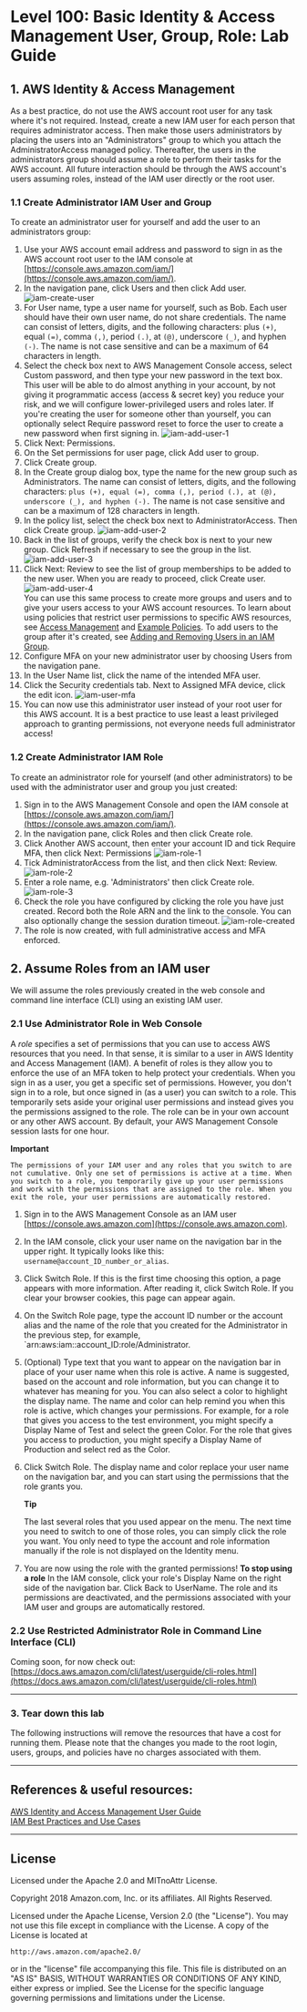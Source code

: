 # Level 100: Basic Identity & Access Management User, Group, Role: Lab Guide

## 1. AWS Identity & Access Management
As a best practice, do not use the AWS account root user for any task where it's not required. Instead, create a new IAM user for each person that requires administrator access. Then make those users administrators by placing the users into an "Administrators" group to which you attach the AdministratorAccess managed policy.
Thereafter, the users in the administrators group should assume a role to perform their tasks for the AWS account. All future interaction should be through the AWS account's users assuming roles, instead of the IAM user directly or the root user.


### 1.1 Create Administrator IAM User and Group
To create an administrator user for yourself and add the user to an administrators group:

1. Use your AWS account email address and password to sign in as the AWS account root user to the IAM console at [https://console.aws.amazon.com/iam/](https://console.aws.amazon.com/iam/).
2. In the navigation pane, click Users and then click Add user.  
![iam-create-user](Images/iam-create-user.png)  
3. For User name, type a user name for yourself, such as Bob. Each user should have their own user name, do not share credentials. The name can consist of letters, digits, and the following characters: plus `(+)`, equal `(=)`, comma `(,)`, period `(.)`, at `(@)`, underscore `(_)`, and hyphen `(-)`. The name is not case sensitive and can be a maximum of 64 characters in length.
4. Select the check box next to AWS Management Console access, select Custom password, and then type your new password in the text box. This user will be able to do almost anything in your account, by not giving it programmatic access (access & secret key) you reduce your risk, and we will configure lower-privileged users and roles later. If you're creating the user for someone other than yourself, you can optionally select Require password reset to force the user to create a new password when first signing in.
![iam-add-user-1](Images/iam-add-user-1.png)  
5. Click Next: Permissions.
6. On the Set permissions for user page, click Add user to group.
7. Click Create group.
8. In the Create group dialog box, type the name for the new group such as Administrators. The name can consist of letters, digits, and the following characters: `plus (+), equal (=), comma (,), period (.), at (@), underscore (_), and hyphen (-).` The name is not case sensitive and can be a maximum of 128 characters in length.
9. In the policy list, select the check box next to AdministratorAccess. Then click Create group. ![iam-add-user-2](Images/iam-add-user-2.png)  
10. Back in the list of groups, verify the check box is next to your new group. Click Refresh if necessary to see the group in the list. ![iam-add-user-3](Images/iam-add-user-3.png)  
11. Click Next: Review to see the list of group memberships to be added to the new user. When you are ready to proceed, click Create user.
![iam-add-user-4](Images/iam-add-user-4.png)  
You can use this same process to create more groups and users and to give your users access to your AWS account resources. To learn about using policies that restrict user permissions to specific AWS resources, see [Access Management](https://docs.aws.amazon.com/IAM/latest/UserGuide/access.html) and [Example Policies](https://docs.aws.amazon.com/IAM/latest/UserGuide/access_policies_examples.html). To add users to the group after it's created, see [Adding and Removing Users in an IAM Group](https://docs.aws.amazon.com/IAM/latest/UserGuide/id_groups_manage_add-remove-users.html).
12. Configure MFA on your new administrator user by choosing Users from the navigation pane.
13. In the User Name list, click the name of the intended MFA user.
14. Click the Security credentials tab. Next to Assigned MFA device, click the edit icon.
![iam-user-mfa](Images/iam-user-mfa.png)  
15. You can now use this administrator user instead of your root user for this AWS account. It is a best practice to use least a least privileged approach to granting permissions, not everyone needs full administrator access!

### 1.2 Create Administrator IAM Role
To create an administrator role for yourself (and other administrators) to be used with the administrator user and group you just created:
1. Sign in to the AWS Management Console and open the IAM console at [https://console.aws.amazon.com/iam/](https://console.aws.amazon.com/iam/).
2. In the navigation pane, click Roles and then click Create role.
3. Click Another AWS account, then enter your account ID and tick Require MFA, then click Next: Permissions ![iam-role-1](Images/iam-role-create-1.png)  
4. Tick AdministratorAccess from the list, and then click Next: Review. ![iam-role-2](Images/iam-role-create-2.png)  
5. Enter a role name, e.g. 'Administrators' then click Create role.  ![iam-role-3](Images/iam-role-create-3.png)  
6. Check the role you have configured by clicking the role you have just created. Record both the Role ARN and the link to the console. You can also optionally change the session duration timeout. ![iam-role-created](Images/iam-role-created.png)
6. The role is now created, with full administrative access and MFA enforced.


## 2. Assume Roles from an IAM user
We will assume the roles previously created in the web console and command line interface (CLI) using an existing IAM user.

### 2.1 Use Administrator Role in Web Console
A *role* specifies a set of permissions that you can use to access AWS resources that you need. In that sense, it is similar to a user in AWS Identity and Access Management (IAM). A benefit of roles is they allow you to enforce the use of an MFA token to help protect your credentials. When you sign in as a user, you get a specific set of permissions. However, you don't sign in to a role, but once signed in (as a user) you can switch to a role. This temporarily sets aside your original user permissions and instead gives you the permissions assigned to the role. The role can be in your own account or any other AWS account. By default, your AWS Management Console session lasts for one hour.

  **Important**

    The permissions of your IAM user and any roles that you switch to are not cumulative. Only one set of permissions is active at a time. When you switch to a role, you temporarily give up your user permissions and work with the permissions that are assigned to the role. When you exit the role, your user permissions are automatically restored.

1. Sign in to the AWS Management Console as an IAM user [https://console.aws.amazon.com](https://console.aws.amazon.com).
2. In the IAM console, click your user name on the navigation bar in the upper right. It typically looks like this: `username@account_ID_number_or_alias`.
3. Click Switch Role. If this is the first time choosing this option, a page appears with more information. After reading it, click Switch Role. If you clear your browser cookies, this page can appear again.
4. On the Switch Role page, type the account ID number or the account alias and the name of the role that you created for the Administrator in the previous step, for example, `arn:aws:iam::account_ID:role/Administrator.
5. (Optional) Type text that you want to appear on the navigation bar in place of your user name when this role is active. A name is suggested, based on the account and role information, but you can change it to whatever has meaning for you. You can also select a color to highlight the display name. The name and color can help remind you when this role is active, which changes your permissions. For example, for a role that gives you access to the test environment, you might specify a Display Name of Test and select the green Color. For the role that gives you access to production, you might specify a Display Name of Production and select red as the Color.
6. Click Switch Role. The display name and color replace your user name on the navigation bar, and you can start using the permissions that the role grants you.

    **Tip**

	The last several roles that you used appear on the menu. The next time you need to switch to one of those roles, you can simply click the role you want. You only need to type the account and role information manually if the role is not displayed on the Identity menu.
7. You are now using the role with the granted permissions!
	**To stop using a role**
    In the IAM console, click your role's Display Name on the right side of the navigation bar.
    Click Back to UserName. The role and its permissions are deactivated, and the permissions associated with your IAM user and groups are automatically restored.

### 2.2 Use Restricted Administrator Role in Command Line Interface (CLI)
Coming soon, for now check out: [https://docs.aws.amazon.com/cli/latest/userguide/cli-roles.html](https://docs.aws.amazon.com/cli/latest/userguide/cli-roles.html)


***


### 3. Tear down this lab
The following instructions will remove the resources that have a cost for running them. Please note that
the changes you made to the root login, users, groups, and policies have no charges associated with them.


***


## References & useful resources:
[AWS Identity and Access Management User Guide](https://docs.aws.amazon.com/IAM/latest/UserGuide/introduction.html)  
[IAM Best Practices and Use Cases](https://docs.aws.amazon.com/IAM/latest/UserGuide/IAMBestPracticesAndUseCases.html)  


***


## License
Licensed under the Apache 2.0 and MITnoAttr License. 

Copyright 2018 Amazon.com, Inc. or its affiliates. All Rights Reserved.

Licensed under the Apache License, Version 2.0 (the "License"). You may not use this file except in compliance with the License. A copy of the License is located at

    http://aws.amazon.com/apache2.0/

or in the "license" file accompanying this file. This file is distributed on an "AS IS" BASIS, WITHOUT WARRANTIES OR CONDITIONS OF ANY KIND, either express or implied. See the License for the specific language governing permissions and limitations under the License.

